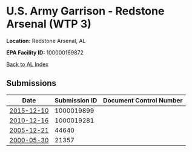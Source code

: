 # U.S. Army Garrison - Redstone Arsenal (WTP 3)

**Location:** Redstone Arsenal, AL

**EPA Facility ID:** 100000169872

[Back to AL Index](../../index.md)

## Submissions

| Date | Submission ID | Document Control Number |
|------|--------------|-------------------------|
| [2015-12-10](submissions/1000019899.md) | 1000019899 |  |
| [2010-12-16](submissions/1000019281.md) | 1000019281 |  |
| [2005-12-21](submissions/44640.md) | 44640 |  |
| [2000-05-30](submissions/21357.md) | 21357 |  |

